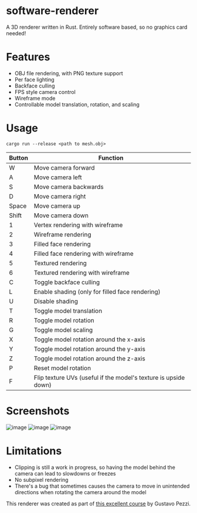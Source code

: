 # software-renderer
A 3D renderer written in Rust. Entirely software based, so no graphics card needed!

# Features
- OBJ file rendering, with PNG texture support
- Per face lighting
- Backface culling
- FPS style camera control
- Wireframe mode
- Controllable model translation, rotation, and scaling

# Usage
`cargo run --release <path to mesh.obj>`

| Button      | Function                  |
| ----------- | -----------               |
| W           | Move camera forward       |
| A           | Move camera left          |
| S           | Move camera backwards     |
| D           | Move camera right         |
| Space       | Move camera up            |
| Shift       | Move camera down          |
| 1           | Vertex rendering with wireframe     |
| 2           | Wireframe rendering        |
| 3           | Filled face rendering     |
| 4           | Filled face rendering with wireframe         |
| 5           | Textured rendering     |
| 6           | Textured rendering with wireframe |
| C           | Toggle backface culling         |
| L           | Enable shading (only for filled face rendering)     |
| U           | Disable shading |
| T           | Toggle model translation     |
| R           | Toggle model rotation |
| G           | Toggle model scaling |
| X           | Toggle model rotation around the x-axis     |
| Y           | Toggle model rotation around the y-axis |
| Z           | Toggle model rotation around the z-axis |
| P           | Reset model rotation |
| F           | Flip texture UVs (useful if the model's texture is upside down) |

# Screenshots
![image](https://github.com/atomicbeef/software-renderer/assets/10298038/027fdca8-e1d4-4345-b784-d2c3817a12eb)
![image](https://github.com/atomicbeef/software-renderer/assets/10298038/72a3210e-9790-4f28-b775-b5322b47f690)
![image](https://github.com/atomicbeef/software-renderer/assets/10298038/3840b2d6-9ee2-4522-8d5c-4eb695755295)

# Limitations
- Clipping is still a work in progress, so having the model behind the camera can lead to slowdowns or freezes
- No subpixel rendering
- There's a bug that sometimes causes the camera to move in unintended directions when rotating the camera around the model

This renderer was created as part of [this excellent course](https://pikuma.com/courses/learn-3d-computer-graphics-programming) by Gustavo Pezzi.

